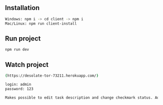 ## Installation

```bash
Windows: npm i -> cd client -> npm i 
Mac/Linux: npm run client-install 
```

## Run project

```bash
npm run dev
```

## Watch project

```bash
(https://desolate-tor-73211.herokuapp.com/)

login: admin
password: 123

Makes possible to edit task description and change checkmark status. Adding tasks possible without login
```
